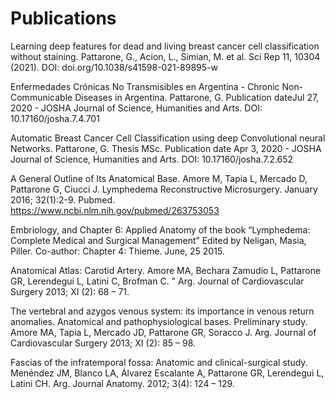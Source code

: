 # Publications

Learning deep features for dead and living breast cancer cell classification without staining.
Pattarone, G., Acion, L., Simian, M. et al. Sci Rep 11, 10304 (2021).
DOI: doi.org/10.1038/s41598-021-89895-w

Enfermedades Crónicas No Transmisibles en Argentina - Chronic Non-Communicable
Diseases in Argentina. Pattarone, G. Publication dateJul 27, 2020 - JOSHA Journal of Science,
Humanities and Arts.
DOI: 10.17160/josha.7.4.701

Automatic Breast Cancer Cell Classification using deep Convolutional neural Networks.
Pattarone, G. Thesis MSc. Publication date Apr 3, 2020 - JOSHA Journal of Science, Humanities
and Arts.
DOI: 10.17160/josha.7.2.652

A General Outline of Its Anatomical Base. Amore M, Tapia L, Mercado D, Pattarone G, Ciucci J.
Lymphedema Reconstructive Microsurgery. January 2016; 32(1):2-9.
Pubmed. https://www.ncbi.nlm.nih.gov/pubmed/263753053

Embriology, and Chapter 6: Applied Anatomy of the book “Lymphedema: Complete Medical
and Surgical Management” Edited by Neligan, Masia, Piller. Co-author: Chapter 4: Thieme. June, 25
2015.

Anatomical Atlas: Carotid Artery. Amore MA, Bechara Zamudio L, Pattarone GR, Lerendegui L,
Latini C, Brofman C. &quot; Arg. Journal of Cardiovascular Surgery 2013; XI (2): 68 – 71.

The vertebral and azygos venous system: its importance in venous return anomalies.
Anatomical and pathophysiological bases. Preliminary study. Amore MA, Tapia L, Mercado
JD, Pattarone GR, Soracco J. Arg. Journal of Cardiovascular Surgery 2013; XI (2): 85 – 98.

Fascias of the infratemporal fossa: Anatomic and clinical-surgical study. Menéndez JM,
Blanco LA, Álvarez Escalante A, Pattarone GR, Lerendegui L, Latini CH. Arg. Journal Anatomy.
2012; 3(4): 124 – 129.
